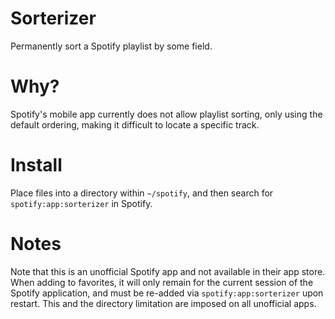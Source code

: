 Sorterizer
==========

Permanently sort a Spotify playlist by some field.


Why?
====

Spotify's mobile app currently does not allow playlist sorting, only using the
default ordering, making it difficult to locate a specific track.


Install
=======

Place files into a directory within `~/spotify`, and then search for
`spotify:app:sorterizer` in Spotify.


Notes
=====

Note that this is an unofficial Spotify app and not available in their app
store. When adding to favorites, it will only remain for the current session of
the Spotify application, and must be re-added via `spotify:app:sorterizer` upon
restart. This and the directory limitation are imposed on all unofficial apps.
